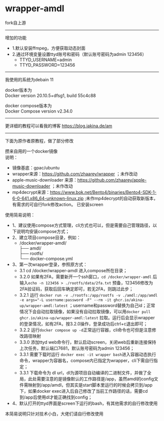 # wrapper-amdl
fork自上游  
***
增加的功能  
- 1.默认安装ffmpeg，方便获取动态封面  
- 2.通过环境变量设置ttyd账号和密码（默认账号密码为admin 123456）  
  - TTYD_USERNAME=admin   
  - TTYD_PASSWORD=123456  
***
我使用的系统为debain 11 

docker版本为  
Docker version 20.10.5+dfsg1, build 55c4c88 

docker compose版本为  
Docker Compose version v2.34.0
***
更详细的教程可以看我的博客 https://blog.iakina.de/am
***
下面为原作者原教程，做了部分修改  

攒来自用的一个docker镜像  
说明：  
- 镜像基底：gpac/ubuntu  
- wrapper来源：<https://github.com/zhaarey/wrapper> ；未作改动  
- apple-music-downloader 来源：<https://github.com/zhaarey/apple-music-downloader> ；未作改动  
- mp4decrypt来源：<https://www.bok.net/Bento4/binaries/Bento4-SDK-1-6-0-641.x86_64-unknown-linux.zip> ;未作mp4decrypt的自动获取新版本，有需求的可自行fork修改action。
已安装screen  

使用简易说明：  
- 1、建议使用compose方式管理，cli方式也可以，但是需要自己管理路径，以下说明均安装compose方式；  
- 2、建立项目compose目录，例如：  
  - /docker/wrapper-amdl/  
              ├── amdl/  
              ├── rootfs/  
              └── docker-compose.yml  
- 3、第一次wrapper登录，参照原方式：  
  - 3.1 cd /docker/wrapper-amdl 进入compose所在目录；  
  - 3.2.0 如果有2FA，需要新开一个ssh窗口，```cd /docker/wrapper-amdl``` 后输入```echo -n 123456 > ./rootfs/data/2fa.txt``` 预备，123456修改为2FA验证码，获取后回车确定即可，若无2FA，则跳过此步；  
  - 3.2.1 运行 ```docker run -v ./rootfs:/app/rootfs -v ./amdl:/app/amdl -e args="-L username:password -F" --rm -it ghcr.io/akina-up/wrapper-amdl:latest```  ；username和password替换为自己id；正常情况下会自动拉取镜像，如果没有自动拉取镜像，可以用```docker pull ghcr.io/akina-up/wrapper-amdl:latest``` 拉取。运行后会显示wrapper的登录情况，如有2FA，按3.2.0操作，登录成功后ctrl+c退出即可；  
  - 3.2.2 运行```docker compose up -d```正常运行容器，cli命令也可但是注意修改路径映射
  - 3.3.0 添加ttyd web命令行，默认启动screen，关闭web后重新连接保持上次任务，默认端口7681，默认账号密码为admin 123456；
  - 3.3.1 需要下载时运行 ```docker exec -it wrapper bash```进入容器动态执行命令，wrapper为容器名，compose内已指定为wrapper，cli下需自行指定；  
  - 3.3.1 下载命令为 dl url，dl为源项目自动编译的二进制文件，并做了全局，此处需要注意的是镜像默认的工作路径是/app，虽然amdl的config文件需映射到/app/amdl，但其实是start脚本里运行的时候会拷贝到/app下，如果docker exec进入后自己修改了当前工作路径的话，需要cd到/app后使用dl才能正确找到config；  
- 4、默认打开的ttyd界面是screen下运行的bash，有其他需求的自行修改使用
 
本简易说明只针对技术小白，大佬们请自行修改使用  
